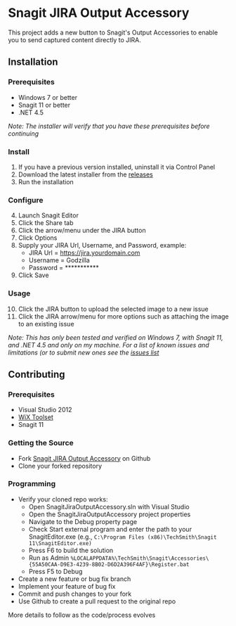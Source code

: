 # Snagit JIRA Output Accessory 

This project adds a new button to Snagit's Output Accessories to enable you to send captured content directly to JIRA.

## Installation

### Prerequisites

* Windows 7 or better
* Snagit 11 or better
* .NET 4.5

*Note: The installer will verify that you have these prerequisites before continuing*

### Install
1. If you have a previous version installed, uninstall it via Control Panel
2. Download the latest installer from the [releases](https://github.com/ryanewtaylor/snagit-jira-output-accessory/releases)
3. Run the installation

### Configure
4. Launch Snagit Editor
5. Click the Share tab
6. Click the arrow/menu under the JIRA button
7. Click Options
8. Supply your JIRA Url, Username, and Password, example:
   * JIRA Url = https://jira.yourdomain.com
   * Username = Godzilla
   * Password = \*\*\*\*\*\*\*\*\*\*\*
9. Click Save

### Usage
10. Click the JIRA button to upload the selected image to a new issue
11. Click the JIRA arrow/menu for more options such as attaching the image to an existing issue

*Note: This has only been tested and verified on Windows 7, with Snagit 11, and 
.NET 4.5 and only on my machine. For a list of known issues and limitations (or
to submit new ones see the [issues list](https://github.com/ryanewtaylor/snagit-jira-output-accessory/issues)*

## Contributing

### Prerequisites

* Visual Studio 2012
* [WiX Toolset](http://wixtoolset.org/)
* Snagit 11

### Getting the Source

* Fork [Snagit JIRA Output Accessory](https://github.com/ryanewtaylor/snagit-jira-output-accessory) on Github
* Clone your forked repository

### Programming

* Verify your cloned repo works:
  * Open SnagitJiraOutputAccessory.sln with Visual Studio
  * Open the SnagitJiraOutputAccessory project properties
  * Navigate to the Debug property page
  * Check Start external program and enter the path to your SnagitEditor.exe (e.g., `C:\Program Files (x86)\TechSmith\Snagit 11\SnagitEditor.exe)`
  * Press F6 to build the solution
  * Run as Admin `%LOCALAPPDATA%\TechSmith\Snagit\Accessories\{55A50CAA-D9E3-4239-8B02-D6D2A396F4AF}\Register.bat`
  * Press F5 to Debug
* Create a new feature or bug fix branch
* Implement your feature of bug fix
* Commit and push changes to your fork
* Use Github to create a pull request to the original repo

More details to follow as the code/process evolves
